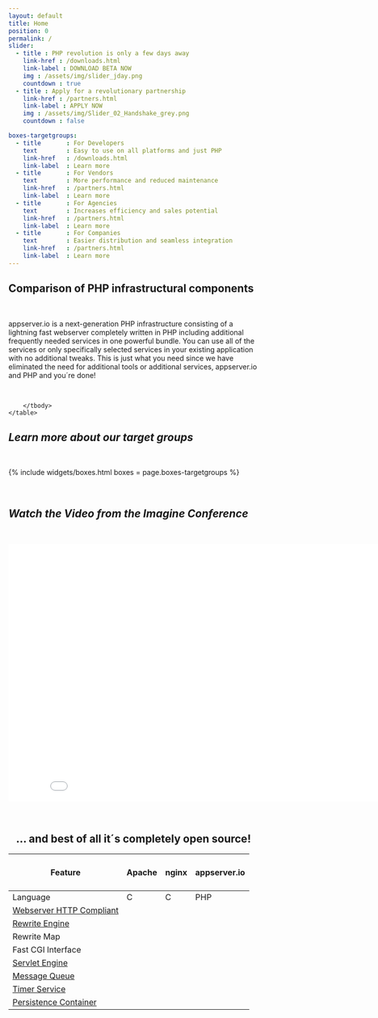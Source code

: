 ```yaml
---
layout: default
title: Home
position: 0
permalink: /
slider:
  - title : PHP revolution is only a few days away
    link-href : /downloads.html
    link-label : DOWNLOAD BETA NOW
    img : /assets/img/slider_jday.png
    countdown : true
  - title : Apply for a revolutionary partnership 
    link-href : /partners.html
    link-label : APPLY NOW
    img : /assets/img/Slider_02_Handshake_grey.png
    countdown : false

boxes-targetgroups:
  - title       : For Developers
    text        : Easy to use on all platforms and just PHP
    link-href   : /downloads.html
    link-label  : Learn more
  - title       : For Vendors
    text        : More performance and reduced maintenance
    link-href   : /partners.html
    link-label  : Learn more
  - title       : For Agencies
    text        : Increases efficiency and sales potential
    link-href   : /partners.html
    link-label  : Learn more
  - title       : For Companies
    text        : Easier distribution and seamless integration
    link-href   : /partners.html
    link-label  : Learn more
---
```


## <i class="fa fa-cubes"></i> Comparison of PHP infrastructural components
<p><br/></p>
appserver.io is a next-generation PHP infrastructure consisting of a lightning fast webserver completely
written in PHP including additional frequently needed services in one powerful bundle. You can use all of
the services or only specifically selected services in your existing application with no additional tweaks.
This is just what you need since we have eliminated the need for additional tools or additional services,
appserver.io and PHP and you´re done!
<p><br/></p>


<div class="bs-example" data-example-id="simple-table">
    <table class="table">
        <thead>
            <tr>
                <th class="col-md-3"><h4>Feature</h4></th>
                <th class="col-md-3 text-center"><h4>Apache</h4></th>
                <th class="col-md-3 text-center"><h4>nginx</h4></th>	
                <th class="col-md-3 text-center"><h4>appserver.io</h4></th>
            </tr>
        </thead>
        <tbody>
            <tr>
                <td>Language</td>
                <td class="text-center">C</td>
                <td class="text-center">C</td>	
                <td class="text-center">PHP</td>
            </tr>
            <tr>
                <td><a href="{{ "/products/features/webserver.html" | prepend: site.baseurl }}">Webserver HTTP Compliant <i class="icon-ci fa fa-info-circle"></i></a></td>
                <td class="text-center"><i class="icon-ok fa fa-2x fa-check-square-o"></i></td>
                <td class="text-center"><i class="icon-ok fa fa-2x fa-check-square-o"></i></td>	
                <td class="text-center"><i class="icon-ok fa fa-2x fa-check-square-o"></i></td>
            </tr>
            <tr>
            <td><a href="{{ "/products/features/rewrite-engine.html" | prepend: site.baseurl }}">Rewrite Engine <i class="icon-ci fa fa-info-circle"></i></a></td>
                <td class="text-center"><i class="icon-ok fa fa-2x fa-check-square-o"></i></td>
                <td class="text-center"><i class="icon-ok fa fa-2x fa-check-square-o"></i></td>	
                <td class="text-center"><i class="icon-ok fa fa-2x fa-check-square-o"></i></td>
            </tr>
            <tr>
            <td>Rewrite Map</td>
                <td class="text-center"><i class="icon-ok fa fa-2x fa-check-square-o"></td>
                <td class="text-center"><i class="icon-ok fa fa-2x fa-check-square-o"></i></td>	
                <td class="text-center"><i class="icon-ok fa fa-2x fa-check-square-o"></i></td>
            </tr>
            <tr>
                <td>Fast CGI Interface</td>
                <td class="text-center"><i class="icon-ok fa fa-2x fa-check-square-o"></i></td>
                <td class="text-center"><i class="icon-ok fa fa-2x fa-check-square-o"></i></td>	
                <td class="text-center"><i class="icon-ok fa fa-2x fa-check-square-o"></i></td>
            </tr>
            <tr>
            <td><a href="{{ "/products/features/servlet-engine.html" | prepend: site.baseurl }}">Servlet Engine <i class="icon-ci fa fa-info-circle"></i></a></td>
                <td class="text-center"><i class="icon-nok fa fa-2x fa-minus-square"></i></td>
                <td class="text-center"><i class="icon-nok fa fa-2x fa-minus-square"></i></td>	
                <td class="text-center"><i class="icon-ok fa fa-2x fa-check-square-o"></i></td>
            </tr>
            <tr>
            <td><a href="{{ "/products/features/message-queue.html" | prepend: site.baseurl }}">Message Queue <i class="icon-ci fa fa-info-circle"></i></a></td>
                <td class="text-center"><i class="icon-nok fa fa-2x fa-minus-square"></i></td>
                <td class="text-center"><i class="icon-nok fa fa-2x fa-minus-square"></i></td>	
                <td class="text-center"><i class="icon-ok fa fa-2x fa-check-square-o"></i></td>
            </tr>
            <tr>
            <td><a href="{{ "/products/features/timer-service.html" | prepend: site.baseurl }}">Timer Service <i class="icon-ci fa fa-info-circle"></i></a></td>
                <td class="text-center"><i class="icon-nok fa fa-2x fa-minus-square"></i></td>
                <td class="text-center"><i class="icon-nok fa fa-2x fa-minus-square"></i></td>	
                <td class="text-center"><i class="icon-ok fa fa-2x fa-check-square-o"></i></td>
            </tr>
            <tr>
            <td><a href="{{ "/products/features/persistence-container.html" | prepend: site.baseurl }}">Persistence Container <i class="icon-ci fa fa-info-circle"></i></a></td>
                <td class="text-center"><i class="icon-nok fa fa-2x fa-minus-square"></i></td>
                <td class="text-center"><i class="icon-nok fa fa-2x fa-minus-square"></i></td>	
                <td class="text-center"><i class="icon-ok fa fa-2x fa-check-square-o"></i></td>
            </tr>

        </tbody>
    </table>
</div>

## <i class="fa fa-dot-circle-o"> Learn more about our target groups</i>
<p><br/></p>
{% include widgets/boxes.html boxes = page.boxes-targetgroups %}
<p><br/></p>

## <i class="fa fa-video-camera"> Watch the Video from the Imagine Conference</i>
<p><br/></p>
<div class="elastic-video">
	<iframe width="854" height="510" src="//www.youtube.com/embed/D5rkJ1bznKo#t=10" frameborder="0" allowfullscreen></iframe>
</div>
<p><br/></p>

<!--
## <i class="fa fa-hand-o-right"></i> Lightning speed is only one part of the benefits of appserver.io...
<p><br/></p>
<div class="row">
    <div class="col-md-6">With the appserver.io plattform an increase in performance of your application is not to far away. If you use the services the infrastructure is offering a tremendous boost is absolutely possible and it comes along with an improvement for different parts of your software. 
    <p><br/></p>
    <a class="btn btn-info btn-lg"
                   href="{{ "/products/features.html" | prepend: site.baseurl }}">
                    <i class="fa fa-bars"></i>&nbsp;&nbsp;learn more about the possibilies
                </a>

    </div>
    <div class="col-md-6"><img class="img-responsive img-hover" src="http://placehold.it/700x400" alt="">     </div>
</div>
<p><br/></p>
-->


## <i class="fa fa-arrow-right"></i>&nbsp;&nbsp; ... and best of all it´s completely open source!
